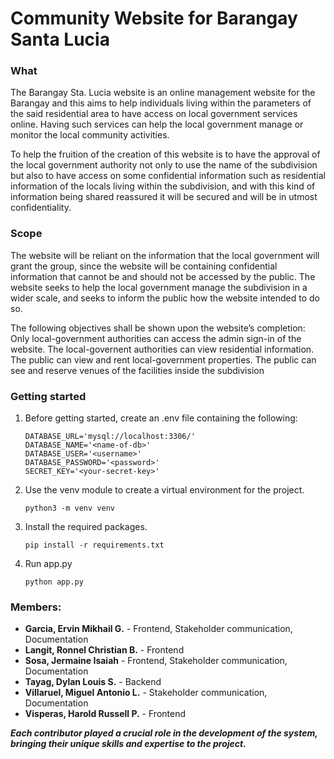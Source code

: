 # Community Website for Barangay Santa Lucia

### What

The Barangay Sta. Lucia website is an online management website for the Barangay and this aims to help individuals
living within the parameters of the said residential area to have access on local government services online. Having
such services can help the local government manage or monitor the local community activities.

To help the fruition of the creation of this website is to have the approval of the local government authority not only
to use the name of the subdivision but also to have access on some confidential information such as residential
information of the locals living within the subdivision, and with this kind of information being shared reassured it
will be secured and will be in utmost confidentiality.

### Scope

The website will be reliant on the information that the local government will grant the group, since the website will be
containing confidential information that cannot be and should not be accessed by the public. The website seeks to help
the local government manage the subdivision in a wider scale, and seeks to inform the public how the website intended to
do so.

The following objectives shall be shown upon the website’s completion:
Only local-government authorities can access the admin sign-in of the website.
The local-governent authorities can view residential information.
The public can view and rent local-government properties.
The public can see and reserve venues of the facilities inside the subdivision

### Getting started

1. Before getting started, create an .env file containing the following:
   ```
   DATABASE_URL='mysql://localhost:3306/'
   DATABASE_NAME='<name-of-db>'
   DATABASE_USER='<username>'
   DATABASE_PASSWORD='<password>'
   SECRET_KEY='<your-secret-key>'
   ```
2. Use the venv module to create a virtual environment for the project.
   ```
   python3 -m venv venv
   ```
3. Install the required packages.
   ```
   pip install -r requirements.txt
   ```
4. Run app.py
   ```
   python app.py
   ```

### Members:

+ __Garcia, Ervin Mikhail G.__ - Frontend, Stakeholder communication, Documentation
+ __Langit, Ronnel Christian B.__ - Frontend
+ __Sosa, Jermaine Isaiah__ - Frontend, Stakeholder communication, Documentation
+ __Tayag, Dylan Louis S.__ - Backend
+ __Villaruel, Miguel Antonio L.__ - Stakeholder communication, Documentation
+ __Visperas, Harold Russell P.__ - Frontend

***Each contributor played a crucial role in the development of the system, bringing their unique skills and expertise
to the project.***
